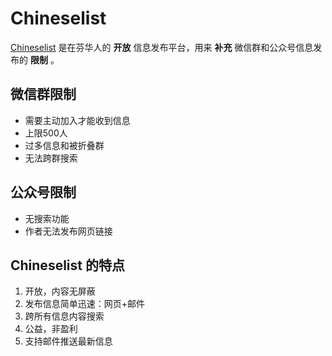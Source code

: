 # Chineselist
[Chineselist](https://groups.google.com/g/chineselist) 是在芬华人的 **开放** 信息发布平台，用来 **补充** 微信群和公众号信息发布的 **限制** 。

## 微信群限制

- 需要主动加入才能收到信息
- 上限500人
- 过多信息和被折叠群
- 无法跨群搜索

## 公众号限制

- 无搜索功能
- 作者无法发布网页链接

## Chineselist 的特点

1. 开放，内容无屏蔽
2. 发布信息简单迅速：网页+邮件
3. 跨所有信息内容搜索
4. 公益，非盈利
5. 支持邮件推送最新信息
